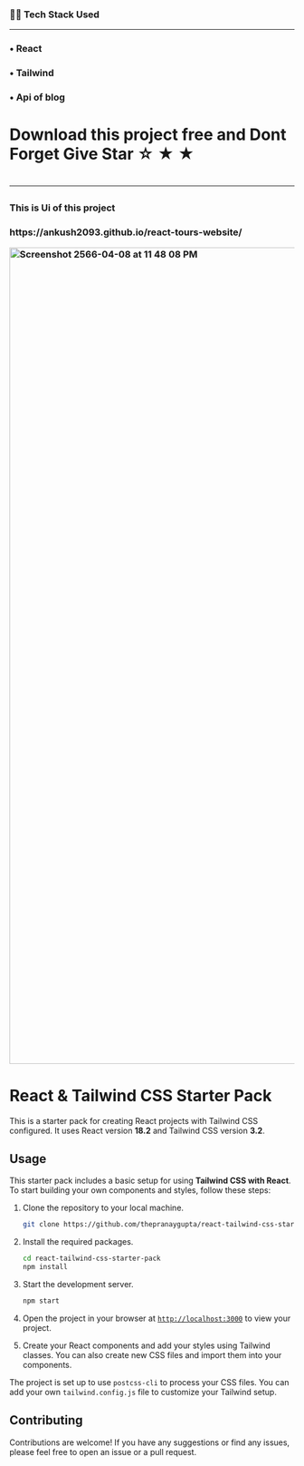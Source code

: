 <h3>👨‍💻 Tech Stack Used</h3>
<hr>
<h3>&#x2022; React</h3>
<h3>&#x2022; Tailwind</h3>
<h3>&#x2022; Api of blog</h3>
<h1> Download this project free and Dont Forget Give Star &star; &starf; &bigstar;  <h1/>
<hr>
<h3> This is Ui of this project<h3/>
<p> https://ankush2093.github.io/react-tours-website/<p/>



<img width="1440" alt="Screenshot 2566-04-08 at 11 48 08 PM" src="https://user-images.githubusercontent.com/84925305/230736903-c61fb00c-cee9-40bb-b15b-b7a2c0ff2a00.png">






# React & Tailwind CSS Starter Pack

This is a starter pack for creating React projects with Tailwind CSS configured. It uses React version **18.2** and Tailwind CSS version **3.2**.

## Usage

This starter pack includes a basic setup for using **Tailwind CSS with React**. To start building your own components and styles, follow these steps:

1. Clone the repository to your local machine.
    ```sh
    git clone https://github.com/thepranaygupta/react-tailwind-css-starter-pack.git
    ```

1. Install the required packages.
    ```sh
    cd react-tailwind-css-starter-pack
    npm install
    ```

1. Start the development server.
    ```sh
    npm start
    ```
1. Open the project in your browser at [`http://localhost:3000`](http://localhost:3000) to view your project.
1. Create your React components and add your styles using Tailwind classes. You can also create new CSS files and import them into your components.

The project is set up to use `postcss-cli` to process your CSS files. You can add your own `tailwind.config.js` file to customize your Tailwind setup.

## Contributing

Contributions are welcome! If you have any suggestions or find any issues, please feel free to open an issue or a pull request.
